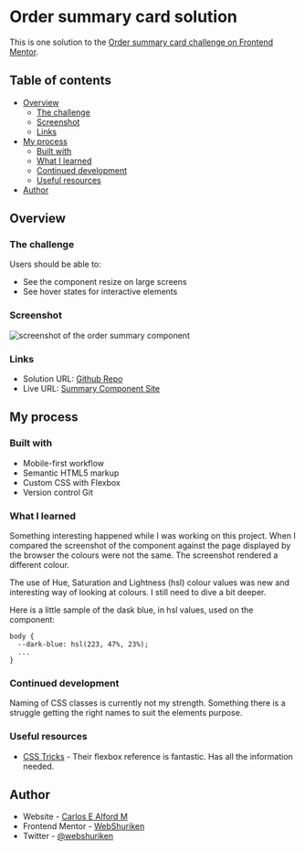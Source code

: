 # Order summary card solution

This is one solution to the [Order summary card challenge on Frontend Mentor](https://www.frontendmentor.io/challenges/order-summary-component-QlPmajDUj).

## Table of contents

- [Overview](#overview)
  - [The challenge](#the-challenge)
  - [Screenshot](#screenshot)
  - [Links](#links)
- [My process](#my-process)
  - [Built with](#built-with)
  - [What I learned](#what-i-learned)
  - [Continued development](#continued-development)
  - [Useful resources](#useful-resources)
- [Author](#author)

## Overview

### The challenge

Users should be able to:

- See the component resize on large screens
- See hover states for interactive elements

### Screenshot

![screenshot of the order summary component](./screenshot.png)

### Links

- Solution URL: [Github Repo](https://github.com/web-shuriken/order-summary-component)
- Live URL: [Summary Component Site](https://web-shuriken.github.io/order-summary-component/)

## My process

### Built with

- Mobile-first workflow
- Semantic HTML5 markup
- Custom CSS with Flexbox
- Version control Git

### What I learned

Something interesting happened while I was working on this project. When I compared the screenshot of the component against the page displayed by the browser the colours were not the same. The screenshot rendered a different colour.

The use of Hue, Saturation and Lightness (hsl) colour values was new and interesting way of looking at colours. I still need to dive a bit deeper.

Here is a little sample of the dask blue, in hsl values, used on the component:

```css3
body {
  --dark-blue: hsl(223, 47%, 23%);
  ...
}
```

### Continued development

Naming of CSS classes is currently not my strength. Something there is a struggle getting the right names to suit the elements purpose.

### Useful resources

- [CSS Tricks](https://css-tricks.com/snippets/css/a-guide-to-flexbox/) - Their flexbox reference is fantastic. Has all the information needed.

## Author

- Website - [Carlos E Alford M](https://carlosealford.com)
- Frontend Mentor - [WebShuriken](https://www.frontendmentor.io/profile/WebShuriken)
- Twitter - [@webshuriken](https://www.twitter.com/webshuriken)
